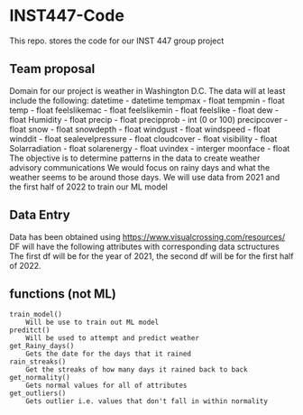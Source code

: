 # INST447-Code
 This repo. stores the code for our INST 447 group project

## Team proposal 
Domain for our project is weather in Washington D.C.
The data will at least include the following: 
    datetime  - datetime 
    tempmax - float 
    tempmin - float 
    temp - float 
    feelslikemac - float 
    feelslikemin - float 
    feelslike - float 
    dew - float 
    Humidity - float 
    precip - float 
    precipprob - int (0 or 100)
    precipcover - float 
    snow - float 
    snowdepth - float 
    windgust - float 
    windspeed - float 
    winddit - float 
    sealevelpressure - float 
    cloudcover - float 
    visibility - float 
    Solarradiation - float 
    solarenergy - float 
    uvindex - interger 
    moonface - float
The objective is to determine patterns in the data to create weather advisory communications 
We would focus on rainy days and what the weather seems to be around those days. 
We will use data from 2021 and the first half of 2022 to train our ML model


## Data Entry
Data has been obtained using https://www.visualcrossing.com/resources/
DF will have the following attributes with corresponding data sctructures 
The first df will be for the year of 2021, the second df will be for the first half of 2022.

## functions (not ML)
    train_model()
        Will be use to train out ML model 
    preditct()
        Will be used to attempt and predict weather
    get_Rainy_days()
        Gets the date for the days that it rained 
    rain_streaks()
        Get the streaks of how many days it rained back to back 
    get_normality()
        Gets normal values for all of attributes 
    get_outliers()
        Gets outlier i.e. values that don't fall in within normality 
    


    
